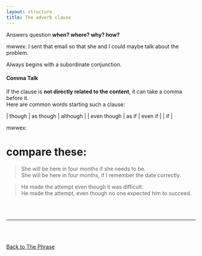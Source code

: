 ```yaml
---
layout: structure
title: The adverb clause
---
```


Answers question **when? where? why? how?**    

mwwex: I sent that email so that she and I could maybe talk about the problem.  

Always begins with a subordinate conjunction.  

#### Comma Talk  

If the clause is **not directly related to the content**, it can take a comma before it.  
Here are common words starting such a clause:  


| though | as though | although |
| even though | as if | even if |
| if |  


mwwex:  
# compare these:  
>She will be here in four months if she needs to be.  
>She will be here in four months, if I remember the date correctly.  

>He made the attempt even though it was difficult.  
>He made the attempt, even though no one expected him to succeed.  


<br/>
<br/>

---

<br/>
<br/>

[Back to The Phrase]({{site.baseurl}}/structures/the-phrase)
